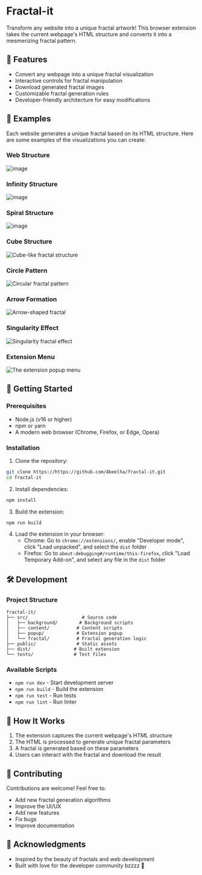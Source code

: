 # Fractal-it

Transform any website into a unique fractal artwork! This browser extension takes the current webpage's HTML structure and converts it into a mesmerizing fractal pattern.

## 🎨 Features

- Convert any webpage into a unique fractal visualization
- Interactive controls for fractal manipulation
- Download generated fractal images
- Customizable fractal generation rules
- Developer-friendly architecture for easy modifications

## 🌈 Examples

Each website generates a unique fractal based on its HTML structure. Here are some examples of the visualizations you can create:


### Web Structure
![image](https://github.com/user-attachments/assets/3a822bf0-f5c7-473e-9294-c890fa63a48b)

### Infinity Structure
![image](https://github.com/user-attachments/assets/38daa668-bcc1-40d1-aa7f-e67084829bfa)

### Spiral Structure
![image](https://github.com/user-attachments/assets/e60148c5-2903-46dd-9af5-b43677006bd0)

### Cube Structure

![Cube-like fractal structure](https://github.com/user-attachments/assets/0392fe6d-1609-458f-9aae-4426373c73f1)

### Circle Pattern

![Circular fractal pattern](https://github.com/user-attachments/assets/ed5254aa-9055-4aef-a4ed-26bbe2473717)

### Arrow Formation

![Arrow-shaped fractal](https://github.com/user-attachments/assets/18153d36-0f08-4292-a729-9a400eb82d21)

### Singularity Effect

![Singularity fractal effect](https://github.com/user-attachments/assets/f9970d2d-8c81-4c16-abce-b6a2c0cf911f)

### Extension Menu

![The extension popup menu](https://github.com/user-attachments/assets/cdeab09f-a651-498f-9527-c5fde5972a4d)


## 🚀 Getting Started

### Prerequisites

- Node.js (v16 or higher)
- npm or yarn
- A modern web browser (Chrome, Firefox, or Edge, Opera)

### Installation

1. Clone the repository:

```bash
git clone https://https://github.com/Abeelha/fractal-it.git
cd fractal-it
```

2. Install dependencies:

```bash
npm install
```

3. Build the extension:

```bash
npm run build
```

4. Load the extension in your browser:
   - Chrome: Go to `chrome://extensions/`, enable "Developer mode", click "Load unpacked", and select the `dist` folder
   - Firefox: Go to `about:debugging#/runtime/this-firefox`, click "Load Temporary Add-on", and select any file in the `dist` folder

## 🛠️ Development

### Project Structure

```
fractal-it/
├── src/                    # Source code
│   ├── background/        # Background scripts
│   ├── content/          # Content scripts
│   ├── popup/            # Extension popup
│   └── fractal/          # Fractal generation logic
├── public/               # Static assets
├── dist/                # Built extension
└── tests/               # Test files
```

### Available Scripts

- `npm run dev` - Start development server
- `npm run build` - Build the extension
- `npm run test` - Run tests
- `npm run lint` - Run linter

## 🎯 How It Works

1. The extension captures the current webpage's HTML structure
2. The HTML is processed to generate unique fractal parameters
3. A fractal is generated based on these parameters
4. Users can interact with the fractal and download the result

## 🤝 Contributing

Contributions are welcome! Feel free to:

- Add new fractal generation algorithms
- Improve the UI/UX
- Add new features
- Fix bugs
- Improve documentation

## 🙏 Acknowledgments

- Inspired by the beauty of fractals and web development
- Built with love for the developer community bzzzz 🐝
